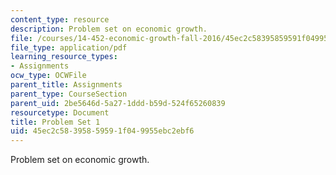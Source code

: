 ```yaml
---
content_type: resource
description: Problem set on economic growth.
file: /courses/14-452-economic-growth-fall-2016/45ec2c58395859591f049955ebc2ebf6_MIT14_452F16_pset1.pdf
file_type: application/pdf
learning_resource_types:
- Assignments
ocw_type: OCWFile
parent_title: Assignments
parent_type: CourseSection
parent_uid: 2be5646d-5a27-1ddd-b59d-524f65260839
resourcetype: Document
title: Problem Set 1
uid: 45ec2c58-3958-5959-1f04-9955ebc2ebf6
---
```

Problem set on economic growth.

